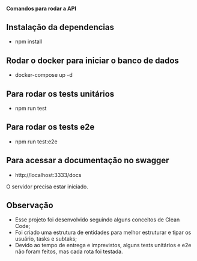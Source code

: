 #### Comandos para rodar a API

## Instalação da dependencias
- npm install

## Rodar o docker para iniciar o banco de dados
- docker-compose up -d

## Para rodar os tests unitários
- npm run test

## Para rodar os tests e2e
- npm run test:e2e

## Para acessar a documentação no swagger
- http://localhost:3333/docs

O servidor precisa estar iniciado.

## Observação
- Esse projeto foi desenvolvido seguindo alguns conceitos de Clean Code;
- Foi criado uma estrutura de entidades para melhor estruturar e tipar os usuário, tasks e subtaks;
- Devido ao tempo de entrega e imprevistos, alguns tests unitários e e2e não foram feitos, mas cada rota foi testada.